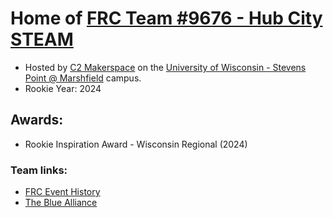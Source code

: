 # Home of [FRC Team #9676 - Hub City STEAM](https://www.c2makerspace.com/firstrobotics)
* Hosted by [C2 Makerspace](https://www.c2makerspace.com/) on the [University of Wisconsin - Stevens Point @ Marshfield](https://www.uwsp.edu/marshfield/) campus.
* Rookie Year: 2024

## Awards:
* Rookie Inspiration Award - Wisconsin Regional (2024)

### Team links:
* [FRC Event History](https://frc-events.firstinspires.org/team/9676)
* [The Blue Alliance](https://www.thebluealliance.com/team/9676)
